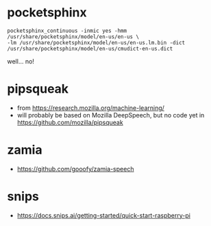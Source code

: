 
# pocketsphinx

```
pocketsphinx_continuous -inmic yes -hmm /usr/share/pocketsphinx/model/en-us/en-us \
-lm /usr/share/pocketsphinx/model/en-us/en-us.lm.bin -dict  /usr/share/pocketsphinx/model/en-us/cmudict-en-us.dict 
```

well... no!

# pipsqueak

* from https://research.mozilla.org/machine-learning/
* will probably be based on Mozilla DeepSpeech, but no code yet in https://github.com/mozilla/pipsqueak

# zamia

* https://github.com/gooofy/zamia-speech

# snips

* https://docs.snips.ai/getting-started/quick-start-raspberry-pi
